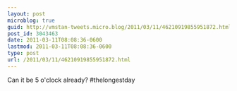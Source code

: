 ```yaml
---
layout: post
microblog: true
guid: http://vmstan-tweets.micro.blog/2011/03/11/46210919855951872.html
post_id: 3043463
date: 2011-03-11T08:08:36-0600
lastmod: 2011-03-11T08:08:36-0600
type: post
url: /2011/03/11/46210919855951872.html
---
```

Can it be 5 o'clock already? #thelongestday
